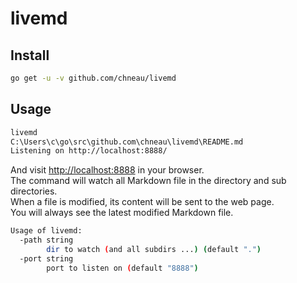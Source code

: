 # livemd

## Install
```bash
go get -u -v github.com/chneau/livemd
```

## Usage
```bash
livemd
C:\Users\c\go\src\github.com\chneau\livemd\README.md
Listening on http://localhost:8888/ 
```

And visit [http://localhost:8888](http://localhost:8888/) in your browser.  
The command will watch all Markdown file in the directory and sub directories.  
When a file is modified, its content will be sent to the web page.  
You will always see the latest modified Markdown file.
```bash
Usage of livemd: 
  -path string
        dir to watch (and all subdirs ...) (default ".")
  -port string
        port to listen on (default "8888")
``` 

